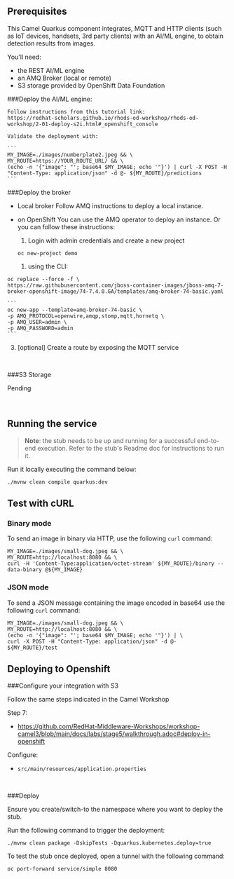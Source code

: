 ## Prerequisites

This Camel Quarkus component integrates, MQTT and HTTP clients (such as IoT devices, handsets, 3rd party clients) with an AI/ML engine, to obtain detection results from images.

You'll need:

 - the REST AI/ML engine
 - an AMQ Broker (local or remote)
 - S3 storage provided by OpenShift Data Foundation


###Deploy the AI/ML engine:

	Follow instructions from this tutorial link:
	https://redhat-scholars.github.io/rhods-od-workshop/rhods-od-workshop/2-01-deploy-s2i.html#_openshift_console

	Validate the deployment with:

	```
	MY_IMAGE=./images/numberplate2.jpeg && \
	MY_ROUTE=https://YOUR_ROUTE_URL/ && \
	(echo -n '{"image": "'; base64 $MY_IMAGE; echo '"}') | curl -X POST -H "Content-Type: application/json" -d @- ${MY_ROUTE}/predictions
	```

###Deploy the broker

- Local broker
  Follow AMQ instructions to deploy a local instance.

- on OpenShift
  You can use the AMQ operator to deploy an instance.
  Or you can follow these instructions:

  1) Login with admin credentials and create a new project

  ```
  oc new-project demo
  ```

  1) using the CLI:

```
oc replace --force -f \
https://raw.githubusercontent.com/jboss-container-images/jboss-amq-7-broker-openshift-image/74-7.4.0.GA/templates/amq-broker-74-basic.yaml
```

	```
	oc new-app --template=amq-broker-74-basic \
	-p AMQ_PROTOCOL=openwire,amqp,stomp,mqtt,hornetq \
	-p AMQ_USER=admin \
	-p AMQ_PASSWORD=admin
	```

  3) [optional] Create a route by exposing the MQTT service

<br>


###S3 Storage

Pending

<br>

## Running the service

>**Note**: the stub needs to be up and running for a successful end-to-end execution. Refer to the stub's Readme doc for instructions to run it.

Run it locally executing the command below:

```
./mvnw clean compile quarkus:dev
```

## Test with cURL

### Binary mode

To send an image in binary via HTTP, use the following `curl` command:

```
MY_IMAGE=./images/small-dog.jpeg && \
MY_ROUTE=http://localhost:8080 && \
curl -H 'Content-Type:application/octet-stream' ${MY_ROUTE}/binary --data-binary @${MY_IMAGE}
```

### JSON mode

To send a JSON message containing the image encoded in base64 use the following `curl` command:

```
MY_IMAGE=./images/small-dog.jpeg && \
MY_ROUTE=http://localhost:8080 && \
(echo -n '{"image": "'; base64 $MY_IMAGE; echo '"}') | \
curl -X POST -H "Content-Type: application/json" -d @- ${MY_ROUTE}/test
```



## Deploying to Openshift


###Configure your integration with S3

Follow the same steps indicated in the Camel Workshop

Step 7:
 - https://github.com/RedHat-Middleware-Workshops/workshop-camel3/blob/main/docs/labs/stage5/walkthrough.adoc#deploy-in-openshift

Configure:
 - `src/main/resources/application.properties`

<br>

###Deploy

Ensure you create/switch-to the namespace where you want to deploy the stub.

Run the following command to trigger the deployment:
```
./mvnw clean package -DskipTests -Dquarkus.kubernetes.deploy=true
```

To test the stub once deployed, open a tunnel with the following command:
```
oc port-forward service/simple 8080
```

